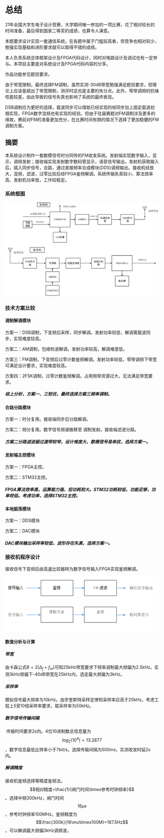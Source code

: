 # 总结

21年全国大学生电子设计竞赛，大学期间唯一参加的一项比赛，花了相对较长的时间准备，最后得到国家二等奖的成绩，也算令人满意。

本题要求设计实现一套通信系统，在各题中属于门槛较高者，但竞争也相对较少，勉强实现基础和进阶要求就可以取得不错的成绩。

本人负责系统总体框架设计及FPGA代码设计，同时对电路设计及调试也有一定参与。本项目主要是对系统设计及FPGA代码内容的分享。

作品功能参见题目要求。

由于带宽限制，最终选择FM调制，虽然实测-30dB带宽勉强满足题目要求，但理论上应该是超出了带宽限制，测评时这也是主要的失分点。此外，窄带调频的抗噪性能较差，由此导致的信号失真也影响了系统的最终表现。

DSB调制应为更好的选择，载波同步可以借助已经实现的帧同步加上固定载波初相实现，FPGA数字混频也有实现的经验。但由于往届赛题对FM调制涉及更多的缘故，赛前对FM的准备更加充分，在比赛时间有限的情况下选择了更加稳健的FM调制方案。



## 摘要

本系统设计制作一套数模信号时分同传的FM收发系统。发射端实现数字输入，显示，调频发射；接收端实现发射数字数码管显示，语音信号输出。发射机获取输入后，插入同步信号，合路，通过直接频率合成模块(DDS)调频输出。接收机经放大，混频，滤波，过零比较后经FPGA鉴频解调。系统传输失真较小、算法效率高、发射机功率低，工作较稳定。



### 系统框图

![p1](./images/p1.png)



### 技术方案比较

#### 调制解调模块

方案一：DSB调制，下变频后采样，同步解调。发射功率较低，解调需载波同步，实现难度较高。

方案二：AM调制，包络检波解调。发射功率较高，解调难度低。

方案三：FM调制，下变频后过零计数鉴频解调。发射功率较低，窄带调频下带宽可满足设计要求，实现难度较高。

方案四：2FSK调制，过零计数鉴频解调。占用频带资源过大，无法满足带宽要求。

##### 综上分析，方案一、三较优，最终选择方案三频率调制。



#### 合路分路模块

方案一：时分复用。接收端同步后分路解调。

方案二：频分复用。数字信号频谱搬移至  调制发射。接收端滤波分路。

##### 方案二分路滤波器过渡带较窄，设计难度大，数模信号易串扰，选择方案一。



#### 发射端主控模块

方案一：FPGA主控。

方案二：STM32主控。

##### FPGA算法效率高，运算能力强，但功耗较大。STM32功耗较低，功能足够，功率较低。考虑功率，选择STM32主控。



#### 本地振荡模块

方案一：DDS模块

方案二：DAC模块

##### DAC模块输出采样率较低，波形存在失真，选择方案一。



### 接收机程序设计

接收信号下变频后由高速比较器转为数字信号输入FPGA实现鉴频解调。

![p2](./images/p2.png)





#### 数值分析与计算

##### 带宽

由卡森公式$B=2(\Delta_f+f_m)$可知25kHz带宽要求下频率调制最大频偏为2.5kHz。实测3kHz频偏下-40dB带宽在25kHz内，选定最大频偏为3kHz。

##### 采样率

模拟信号最大频率为10kHz。由奈奎斯特采样定律知采样率应高于20kHz。考虑工程上5至10倍采样率要求，取采样率为50kHz。

##### 数字信号传输间隔

​    传输时间要求2s内。4位10进制数总信息量为$$log_2(10^4)=13.2877$$，数字信息最低比特率小于7bit/s。选择传输间隔为500ms，实测收发时延2s内。

##### 解调精度

  接收机鉴频选择等精度鉴频法。$$相对精度=\frac{1}{闸门时间\times参考时钟频率}$$。选择中频300kHz，闸门时间$$16\mu s$$，参考时钟频率100MHz。鉴频精度为$$\frac{300k}{16\mu\times100M}=187.5Hz$$ ，可以解调最大频偏3kHz调频波。